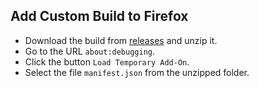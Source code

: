 ## Add Custom Build to Firefox

* Download the build from [releases](https://github.com/coinbarn/coinbarn-extension/releases/download/v0.1.0/coinbarn-0.1.0.zip) and unzip it.
* Go to the URL `about:debugging`.
* Click the button `Load Temporary Add-On`.
* Select the file `manifest.json` from the unzipped folder.
